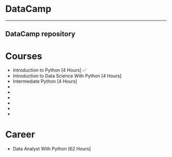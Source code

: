 # DataCamp 

--------------------
DataCamp repository
-------------------- 

# Courses

- Introduction to Python [4 Hours] ✅
- Introduction to Data Science With Python [4 Hours]
- Intermediate Python [4 Hours]
-
-
-
-
-
-

# Career 

- Data Analyst With Python [62 Hours]
